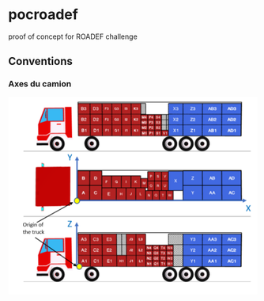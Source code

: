 # pocroadef
proof of concept for ROADEF challenge
## Conventions
### Axes du camion
<img src="img/axes.png" alt="schéma axe du camion">
